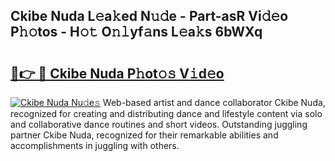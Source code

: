 ## Ckibe Nuda L𝚎a𝚔ed N𝚞𝚍e - Part-asR Vi𝚍𝚎o P𝚑𝚘tos - H𝚘𝚝 O𝚗𝚕yf𝚊ns L𝚎a𝚔s 6bWXq

# <h2><a href="http://kfdwaa8.oniu.top/?m=Ckibe+Nuda">🔗👉 🔴 Ckibe Nuda P𝚑ot𝚘𝚜 V𝚒d𝚎o</a></h2>

[![Ckibe Nuda Nu𝚍e𝚜](https://i.imgur.com/0qMVB7G.gif)](http://kfdwaa8.oniu.top/?m=Ckibe+Nuda)
Web-based artist and dance collaborator Ckibe Nuda, recognized for creating and distributing dance and lifestyle content via solo and collaborative dance routines and short videos. Outstanding juggling partner Ckibe Nuda, recognized for their remarkable abilities and accomplishments in juggling with others.  
